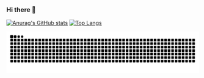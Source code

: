 ### Hi there 👋
[![Anurag's GitHub stats](https://github-readme-stats.vercel.app/api?username=hmyuuu&show_icons=true&theme=dracula&count_private=true)](https://github.com/anuraghazra/github-readme-stats)
[![Top Langs](https://github-readme-stats.vercel.app/api/top-langs/?username=hmyuuu&layout=compact&theme=dracula)](https://github.com/anuraghazra/github-readme-stats)

<picture>
  <source media="(prefers-color-scheme: dark)" srcset="https://raw.githubusercontent.com/hmyuuu/hmyuuu/output/github-contribution-grid-snake-dark.svg">
  <source media="(prefers-color-scheme: light)" srcset="https://raw.githubusercontent.com/hmyuuu/hmyuuu/output/github-contribution-grid-snake.svg">
  <img alt="github contribution grid snake animation" src="https://raw.githubusercontent.com/hmyuuu/hmyuuu/output/github-contribution-grid-snake.svg">
</picture>
